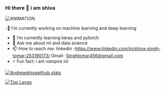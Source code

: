 ### Hi there 👋 i am shiva 

<img  alt="ANIMATION" src="https://github.com/andrewshiva/andrewshiva/github.com/andrewshiva/Andrewshiva/blob/master/minions.gif"></img>





 -🔭 I’m currently working on machine learning and deep learning 
- 🌱 I’m currently learning keras and pytorch
- 💬 Ask me about ml and data science
- 📫 How to reach me: 
linkedin -https://www.linkedin.com/in/shiva-singh-tomar-253190173/
Gmail- Singhtomar456@gmail.com
- ⚡ Fun fact:  i am vampire lol




[![Andrewshivagithub stats](https://github-readme-stats.vercel.app/api?username=andrewshiva)](https://github.com/andrewshiva/github-readme-stats)


[![Top Langs](https://github-readme-stats.vercel.app/api/top-langs/?username=andrewshiva&layout=compact)](https://github.com/andrewshiva/github-readme-stats)


  









